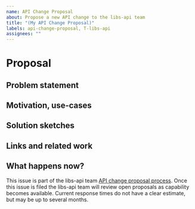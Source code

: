 ```yaml
---
name: API Change Proposal
about: Propose a new API change to the libs-api team
title: "(My API Change Proposal)"
labels: api-change-proposal, T-libs-api
assignees: ""
---
```


# Proposal

## Problem statement

<!-- Start with a concise description of the problem(s) this API change proposal is trying to solve. -->

## Motivation, use-cases

<!-- Next add any motivating examples. Examples should ideally be real world examples or minimized versions of the real world example in scenarios where the motivating code is not open source. -->

## Solution sketches

<!-- Please also sketch out one or more solutions to the problem. For alternative solutions please also include any reasoning for why you didn't suggest those as the primary solution. You don't have to have all the details worked out, but it should be enough to convey the idea. -->

## Links and related work

<!-- Provide links to any internal thread(s), github issues, related work from other languages, or other things that are worth following up on. -->

## What happens now?

This issue is part of the libs-api team [API change proposal process]. Once this issue is filed the libs-api team will review open proposals as capability becomes available. Current response times do not have a clear estimate, but may be up to several months.

[API change proposal process]: https://std-dev-guide.rust-lang.org/feature-lifecycle/api-change-proposals.html
